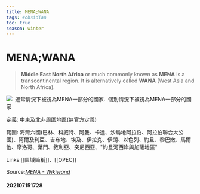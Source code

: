 ```yaml
---
title: MENA;WANA
tags: #obsidian 
toc: true
season: winter
---
```

# MENA;WANA

>**Middle East North Africa** or much commonly known as **MENA** is a transcontinental region. It is alternatively called **WANA** (West Asia and North Africa).

![  通常情況下被視為MENA一部分的國家.  個別情況下被視為MENA一部分的國家](https://upload.wikimedia.org/wikipedia/commons/6/63/MENA.png)

定義: 中東及北非周圍地區(無官方定義)

範圍: 海灣六國(巴林、科威特、阿曼、卡達、沙烏地阿拉伯、阿拉伯聯合大公國)、阿爾及利亞、吉布地、埃及、伊拉克、伊朗、以色列、約旦、黎巴嫩、馬爾他、摩洛哥、葉門、敘利亞、突尼西亞、"約旦河西岸與加薩地區"

Links:[[區域簡稱]]、[[OPEC]]

Source:*[MENA - Wikiwand](https://www.wikiwand.com/en/MENA)*

#### 202107151728